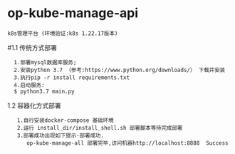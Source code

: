 # op-kube-manage-api
```
k8s管理平台 (环境验证:k8s 1.22.17版本)
```

#1.1 传统方式部署
```
  1.部署mysql数据库服务;
  2.安装python 3.7 （参考:https://www.python.org/downloads/） 下载并安装
  3.执行pip -r install requirements.txt 
  4.启动服务:
  $ python3.7 main.py
```

1.2 容器化方式部署
```
   1.自行安装docker-compose 基础环境
   2.运行 install_dir/install_shell.sh 部署脚本等待完成部署
   3.部署成功出现如下提示-部署成功.
      op-kube-manage-all 部署完毕,访问机器http://localhost:8888  Success
```
